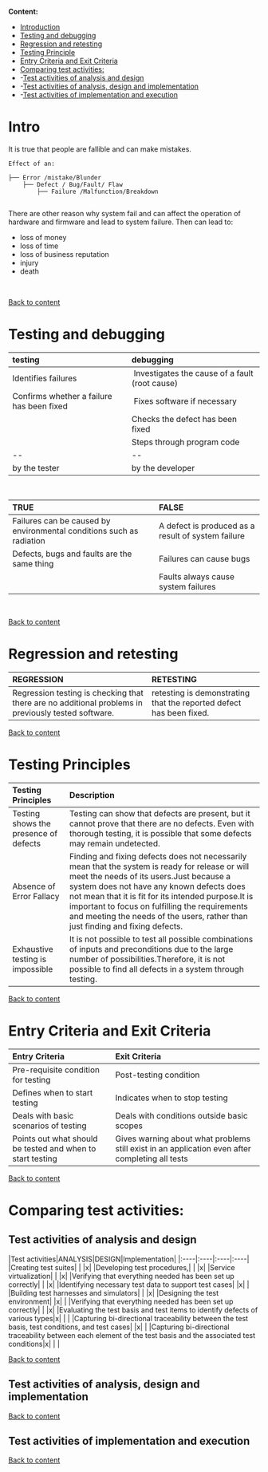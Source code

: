 **Content:**
 <a id="x"></a>

 - [Introduction](#1)
 - [Testing and debugging](#2)
 - [Regression and retesting](#3)
 - [Testing Principle](#4)
 - [Entry Criteria and Exit Criteria](#5)
 - [Comparing test activities:](#6)
 - -[Test activities of analysis and design](#7)
 - -[Test activities of analysis, design and implementation](#8)
 - -[Test activities of implementation and execution](#9)



# Intro
 <a id="1"></a>
It is true that people are fallible and can make mistakes. 
```
Effect of an:

├── Error /mistake/Blunder
    ├── Defect / Bug/Fault/ Flaw
        ├── Failure /Malfunction/Breakdown


```
There are other reason why system fail and can affect the operation of hardware and firmware and lead to system failure. Then can lead to:
- loss of money
- loss of time
- loss of business reputation
- injury
- death

<br>

[Back to content](#x)

# Testing and debugging
<a id="2"></a>

|testing |debugging|
|:----|:----|
|Identifies failures| Investigates the cause of a fault (root cause)|
|Confirms whether a failure has been fixed| Fixes software if necessary|
| |Checks the defect has been fixed|
| |Steps through program code|
|-- |-- |
| by the tester |by the developer |

<br>

|TRUE|FALSE|
|:----|:----|
|Failures can be caused by environmental conditions such as radiation|A defect is produced as a result of system failure|
|Defects, bugs and faults are the same thing|Failures can cause bugs|
| |Faults always cause system failures|

<br>

[Back to content](#x)

# Regression and retesting
<a id="3"></a>

|REGRESSION|RETESTING|
|:----|:----|
|Regression testing is checking that there are no additional problems in previously tested software. |retesting is demonstrating that the reported defect has been fixed.|

[Back to content](#x)

# Testing Principles
 <a id="4"></a>

|Testing Principles|Description|
|:----|:----|
|Testing shows the presence of defects|Testing can show that defects are present, but it cannot prove that there are no defects. Even with thorough testing, it is possible that some defects may remain undetected.|
|Absence of Error Fallacy|Finding and fixing defects does not necessarily mean that the system is ready for release or will meet the needs of its users.Just because a system does not have any known defects does not mean that it is fit for its intended purpose.It is important to focus on fulfilling the requirements and meeting the needs of the users, rather than just finding and fixing defects.|
|Exhaustive testing is impossible|It is not possible to test all possible combinations of inputs and preconditions due to the large number of possibilities.Therefore, it is not possible to find all defects in a system through testing.|

[Back to content](#x)

# Entry Criteria and Exit Criteria
 <a id="5"></a>


|Entry Criteria|Exit Criteria|
|:----|:----|
|Pre-requisite condition for testing|Post-testing condition|
|Defines when to start testing|Indicates when to stop testing|
|Deals with basic scenarios of testing|Deals with conditions outside basic scopes|
|Points out what should be tested and when to start testing|Gives warning about what problems still exist in an application even after completing all tests|

[Back to content](#x)

# Comparing test activities:
 <a id="6"></a>

 ## Test activities of analysis and design
 <a id="7"></a>
 |Test activities|ANALYSIS|DESIGN|Implementation|
|:----|:----|:----|:----|
|Creating test suites| | |x|
|Developing test procedures,| | |x|
|Service virtualization| | |x|
|Verifying that everything needed has been set up correctly| | |x|
|Identifying necessary test data to support test cases| |x| |
|Building test harnesses and simulators| | |x|
|Designing the test environment| |x| |
|Verifying that everything needed has been set up correctly| | |x|
|Evaluating the test basis and test items to identify defects of various types|x| | |
|Capturing bi-directional traceability between the test basis, test conditions, and test cases| |x| |
|Capturing bi-directional traceability between each element of the test basis and the associated test conditions|x| | |


[Back to content](#x)

## Test activities of analysis, design and implementation
 <a id="8"></a>
 
[Back to content](#x)

## Test activities of implementation and execution
 <a id="9"></a>

 [Back to content](#x)

